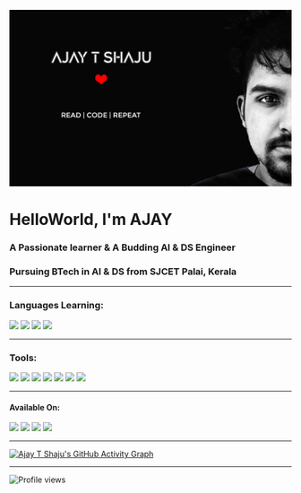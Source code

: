 ![AJAY](AJAY.jpg)

# HelloWorld, I'm AJAY

### A Passionate learner & A Budding  AI & DS Engineer

### Pursuing BTech in AI & DS from SJCET Palai, Kerala
---

### Languages Learning:

[<img src="https://img.icons8.com/color/480/000000/c-programming.png" height='70'>](https://www.google.com/search?q=c+programming&sxsrf=APq-WBsl39GV81CI__BoZYBzVXrIVv7SZw%3A1643466577516&ei=UU_1YaiAH4ad4-EPu7Oi-Ao&ved=0ahUKEwjo7LWMltf1AhWGzjgGHbuZCK8Q4dUDCA4&uact=5&oq=c+programming&gs_lcp=Cgdnd3Mtd2l6EANKBAhBGABKBAhGGABQAFgAYMYBaABwAngAgAEAiAEAkgEAmAEAoAEBwAEB&sclient=gws-wiz) [<img src='https://img.icons8.com/color/480/000000/python--v1.png' height='70'>](https://www.google.com/search?q=python+programming&sxsrf=APq-WBuymoiX93NwZGUwtZhHIcQPirA_zw%3A1643466570865&ei=Sk_1YduiNK3G4-EPmrWIqA4&oq=python+p&gs_lcp=Cgdnd3Mtd2l6EAMYAzIECCMQJzIECCMQJzIECCMQJzIICAAQgAQQsQMyCAgAEIAEELEDMggIABCABBCxAzIICAAQgAQQsQMyCAgAEIAEELEDMggIABCABBCxAzIFCAAQgAQ6BwgjELADECc6BwgAEEcQsAM6BwgAELADEEM6CggAEOQCELADGAA6EgguEMcBENEDEMgDELADEEMYAToMCC4QyAMQsAMQQxgBOgcIABCxAxBDOgcILhCxAxBDOgQIABBDSgQIQRgASgQIRhgBUL4LWN8PYLMgaAFwAngAgAGOAYgBlwKSAQMwLjKYAQCgAQHIARHAAQHaAQYIABABGAnaAQYIARABGAg&sclient=gws-wiz) [<img src="https://img.icons8.com/color/480/000000/java-coffee-cup-logo--v1.png" height='70'>](https://www.google.com/search?q=java&oq=java&aqs=chrome..69i57j69i59l3j69i60j69i65j69i60l2.1810j0j7&sourceid=chrome&ie=UTF-8) [<img src="https://img.icons8.com/color/480/000000/html-5--v1.png" height='70'>](https://www.google.com/search?q=html&oq=html&aqs=chrome..69i57j35i39l2j69i60l3j69i65l2.2190j0j4&sourceid=chrome&ie=UTF-8)

---
### Tools:



[<img src="https://img.icons8.com/fluency/240/000000/visual-studio-code-2019.png" height='50'>](https://www.google.com/search?q=vs+code&oq=vs+code&aqs=chrome..69i57j69i59j0i433i512l2j0i512j0i433i512j0i512j69i60.1255j0j7&sourceid=chrome&ie=UTF-8) [<img src="https://img.icons8.com/fluency/240/000000/jupyter.png" height='50'>](https://www.google.com/search?q=jupyter+notebook&sxsrf=ALiCzsZfseqILXdfJEatqyHx8GVoGXewtw%3A1656350787711&ei=Q-i5YtHwKr7PseMP87iBmAE&gs_ssp=eJzj4tVP1zc0TDMzqCgrKU5SYDRgdGDwEsgqLagsSS1SyMsvSU3Kz88GAMv7C8I&oq=jupy&gs_lcp=Cgdnd3Mtd2l6EAMYADIKCC4QxwEQowIQJzIECCMQJzIECAAQQzIECAAQQzIKCAAQsQMQgwEQQzIECAAQQzILCAAQgAQQsQMQgwEyBAgAEEMyCAgAEIAEELEDMgcIABCxAxBDOgUIABCABEoECEEYAEoECEYYAFAAWJkGYKIMaABwAXgAgAGWAYgB1wOSAQMwLjSYAQCgAQHAAQE&sclient=gws-wiz) [<img src="https://img.icons8.com/fluency/240/ffffff/github.png" height='50'>](https://desktop.github.com/) [<img src="https://img.icons8.com/officexs/480/000000/java-eclipse.png" height='50'>](https://www.google.com/search?q=eclipse+java&oq=eclipse+java&aqs=chrome..69i57j0i67j0i67i433l3j69i60l3.2800j0j7&sourceid=chrome&ie=UTF-8) [<img src="https://img.icons8.com/color/480/000000/adobe-photoshop--v1.png" height='50'>](https://www.adobe.com/products/photoshop.html) [<img src="https://img.icons8.com/color/480/000000/adobe-illustrator--v1.png" height='50'>](https://www.adobe.com/products/illustrator.html)  [<img src="https://img.icons8.com/cute-clipart/256/000000/canva-app.png" height='50'>](https://www.canva.com/)

---
#### Available On:

[<img src="https://img.icons8.com/fluency/240/000000/instagram-new.png" height='40'>](https://www.instagram.com/https://www.instagram.com/mr_againster//)    [<img src="https://img.icons8.com/material-outlined/384/000000/github.png"  height='40'>](https://github.com/004Ajay)   [<img src="https://img.icons8.com/color/480/000000/linkedin.png" height='40'>](https://www.linkedin.com/in/https://www.linkedin.com/in/ajay-t-shaju-976212183//)   [<img src="https://img.icons8.com/fluency/96/000000/domain.png" height='40'>](https://004ajay.github.io/)  

---

[![Ajay T Shaju's GitHub Activity Graph](https://activity-graph.herokuapp.com/graph?username=004Ajay&theme=react-dark)](https://github.com/004Ajay/github-readme-activity-graph)

---

![Profile views](https://gpvc.arturio.dev/004Ajay)  


<!--

Comments

-->